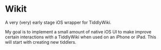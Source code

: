 # Wikit

A very (very) early stage iOS wrapper for TiddlyWiki.

My goal is to implement a small amount of native iOS UI to make improve certain interactions with a TiddlyWiki when used on an iPhone or iPad. This will start with creating new tiddlers.
